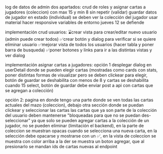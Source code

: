 log de datos de admin
dos apartados: crud de roles y asignar cartas a jugadores (coleccion) con max 15 y min 8 sin repetir (validar)
guardar datos de jugador en estado (individual) se deben ver la colección del jugador
usar material
hacer responsive
variables de entorno
jueves 12 se defiende



implementación crud usuarios:
⌛crear vista para crear/editar nuevo usuario (admin puede crear todos)
✅crear botón y dialog para verificar si se quiere eliminar usuario
✅mejorar vista de todos los usuarios (hacer tabla y poner barra de busqueda)
✅poner botones y links para ir a las distintas vistas y ver dialog

implementación asignar cartas a jugadores:
opción 1 desplegar dialog en userDetail donde se pueden elegir cartas (mostradas como cards con stats, poner distintas formas de visualizar pero se deben clickear para elegir, botón de guardar se deshabilita con menos de 8 y cartas se deshabilita cuando 15 select, botón de guardar debe enviar post a api con cartas que se agregan a colección)

opción 2: 
pagina en donde tengo una parte donde se ven todas las cartas actuales del mazo (coleccion), debajo otra sección donde se puedan clickear y seleccionar las cartas
las cartas que ya son parte de la colección del usuario deben mantenerse "bloqueadas para que no se puedan des-seleccionar" ya que solo se pueden agregar cartas a la colección de un jugador, no se pueden eliminar (limitación el backend), en la parte de coleccion se muestran opacas
cuando se selecciona una nueva carta, en la selección debe opacarse y mostrarse con un ✅, en la vista de coleccion se muestra con color
arriba a la der se muestra un boton agregar, que al presionarlo se mandan ids de cartas nuevas al endpoint
